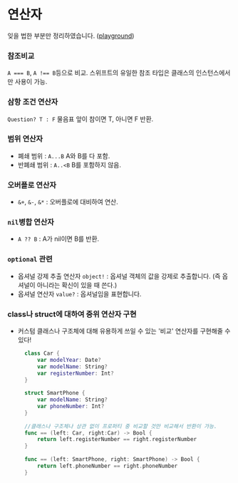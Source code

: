 # 연산자
잊을 법한 부분만 정리하였습니다.
([playground](4_Operator.playground))

### 참조비교
`A === B`, `A !== B`등으로 비교. 스위프트의 유일한 참조 타입은 클래스의 인스턴스에서만 사용이 가능.

### 삼항 조건 연산자
`Question? T : F` 물음표 앞이 참이면 T, 아니면 F 반환.

### 범위 연산자
- 폐쇄 범위 : `A...B` A와 B를 다 포함.
- 반폐쇄 범위 : `A..<B` B를 포함하지 않음.

### 오버플로 연산자
- `&+`, `&-`, `&*` : 오버플로에 대비하여 연산.

### `nil`병합 연산자
- `A ?? B` : A가 nil이면 B를 반환.

### `optional` 관련
- 옵셔널 강제 추출 연산자 `object!` : 옵셔널 객체의 값을 강제로 추출합니다. (즉 옵셔널이 아니라는 확신이 있을 때 쓴다.)
- 옵셔널 연산자 `value?` : 옵셔널임을 표현합니다.

### class나 struct에 대하여 중위 연산자 구현
- 커스텀 클래스나 구조체에 대해 유용하게 쓰일 수 있는 '비교' 연산자를 구현해줄 수 있다!

  ```swift
	class Car {
		var modelYear: Date?
		var modelName: String?
		var registerNumber: Int?
	}
	
	struct SmartPhone {
	    var modelName: String?
	    var phoneNumber: Int?
	}
	
	//클래스나 구조체나 상관 없이 프로퍼티 중 비교할 것만 비교해서 반환이 가능.
	func == (left: Car, right:Car) -> Bool {
	    return left.registerNumber == right.registerNumber
	}
	
	func == (left: SmartPhone, right: SmartPhone) -> Bool {
	    return left.phoneNumber == right.phoneNumber
	}
	
	```